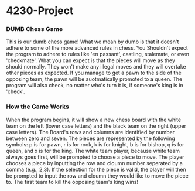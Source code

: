 # 4230-Project


### DUMB Chess Game

This is our dumb chess game! What we mean by dumb is that it doesn't adhere to some of the more advanced rules in chess. You Shouldn't expect the program to adhere to rules 
like 'en passant', castling, stalemate, or even 'checkmate'. What you can expect is that the pieces will move as they should normally. They won't make any illegal moves and 
they will overtake other pieces as expected. If you manage to get a pawn to the side of the opposing team, the pawn will be auotmatically promoted to a queen. The program 
will also check, no matter who's turn it is, if someone's king is in 'check'.

### How the Game Works

When the program begins, it will show a new chess board with the white team on the left (lower case letters) and the black team on the right (upper case letters). The Board's
rows and columns are identified by number between zero and seven. The pieces are represented by the following symbols: p is for pawn, r is for rook, k is for knight, b is for 
bishop, q is for queen, and x is for the king. The white team player, because white team always goes first, will be prompted to choose a piece to move. The player chooses a piece 
by inputting the row and cloumn number seperated by a comma (e.g., 2,3). If the selection for the piece is valid, the player will then be prompted to input the row and cloumn
they would like to move the piece to. The first team to kill the opposing team's king wins!
